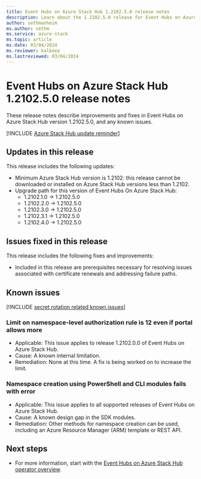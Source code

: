 ```yaml
---
title: Event Hubs on Azure Stack Hub 1.2102.5.0 release notes 
description: Learn about the 1.2102.5.0 release for Event Hubs on Azure Stack Hub, including bug fixes, features, and how to install the update.
author: sethmanheim
ms.author: sethm
ms.service: azure-stack
ms.topic: article
ms.date: 03/04/2024
ms.reviewer: kalkeea
ms.lastreviewed: 03/04/2024
---
```


# Event Hubs on Azure Stack Hub 1.2102.5.0 release notes

These release notes describe improvements and fixes in Event Hubs on Azure Stack Hub version 1.2102.5.0, and any known issues.

[!INCLUDE [Azure Stack Hub update reminder](../includes/event-hubs-hub-update-banner.md)]

## Updates in this release

This release includes the following updates:

- Minimum Azure Stack Hub version is 1.2102: this release cannot be downloaded or installed on Azure Stack Hub versions less than 1.2102.
- Upgrade path for this version of Event Hubs On Azure Stack Hub:
  - 1.2102.1.0 -> 1.2102.5.0
  - 1.2102.2.0 -> 1.2102.5.0
  - 1.2102.3.0 -> 1.2102.5.0
  - 1.2102.3.1 -> 1.2102.5.0
  - 1.2102.4.0 -> 1.2102.5.0

## Issues fixed in this release

This release includes the following fixes and improvements:

- Included in this release are prerequisites necessary for resolving issues associated with certificate renewals and addressing failure paths.

## Known issues

[!INCLUDE [secret rotation related known issues](../includes/event-hubs-secret-rotation-related-known-issues.md)]

### Limit on namespace-level authorization rule is 12 even if portal allows more  

- Applicable: This issue applies to release 1.2102.0.0 of Event Hubs on Azure Stack Hub.
- Cause: A known internal limitation.
- Remediation: None at this time. A fix is being worked on to increase the limit.

### Namespace creation using PowerShell and CLI modules fails with error

- Applicable: This issue applies to all supported releases of Event Hubs on Azure Stack Hub.
- Cause: A known design gap in the SDK modules.
- Remediation: Other methods for namespace creation can be used, including an Azure Resource Manager (ARM) template or REST API.

## Next steps

- For more information, start with the [Event Hubs on Azure Stack Hub operator overview](event-hubs-rp-overview.md).
